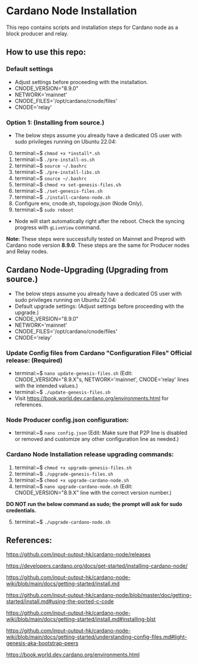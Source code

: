 # Cardano Node Installation

This repo contains scripts and installation steps for Cardano node as a block producer and relay.

## How to use this repo:

### Default settings

- Adjust settings before proceeding with the installation.
- CNODE_VERSION="8.9.0"
- NETWORK='mainnet'
- CNODE_FILES='/opt/cardano/cnode/files'
- CNODE='relay'

### Option 1: (Installing from source.)

- The below steps assume you already have a dedicated OS user with sudo privileges running on Ubuntu 22.04:

0. terminal:~$ `chmod +x *install*.sh`
1. terminal:~$ `./pre-install-os.sh`
2. terminal:~$ `source ~/.bashrc`
3. terminal:~$ `./pre-install-libs.sh`
4. terminal:~$ `source ~/.bashrc`
5. terminal:~$ `chmod +x set-genesis-files.sh` 
6. terminal:~$ `./set-genesis-files.sh`
7. terminal:~$ `./install-cardano-node.sh`
8. Configure env, cnode.sh, topology.json (Node Only).
9. terminal:~$ `sudo reboot`
* Node will start automatically right after the reboot. Check the syncing progress with `gLiveView` command.

**Note:** These steps were successfully tested on Mainnet and Preprod with Cardano node version **8.9.0**. These steps are the same for Producer nodes and Relay nodes.

## Cardano Node-Upgrading (Upgrading from source.)

- The below steps assume you already have a dedicated OS user with sudo privileges running on Ubuntu 22.04:
- Default upgrade settings: (Adjust settings before proceeding with the upgrade.)
- CNODE_VERSION="8.9.0"
- NETWORK='mainnet'
- CNODE_FILES='/opt/cardano/cnode/files'
- CNODE='relay'

### Update Config files from Cardano "Configuration Files" Official release: (Required)

- terminal:~$ `nano update-genesis-files.sh` (Edit: CNODE_VERSION="8.9.X"s, NETWORK='mainnet', CNODE='relay' lines with the intended values.)
- terminal:~$ `./update-genesis-files.sh`
- Visit https://book.world.dev.cardano.org/environments.html for references.

### Node Producer config.json configuration:

- terminal:~$ `nano config.json` (Edit: Make sure that P2P line is disabled or removed and customize any other configuration line as needed.)

### Cardano Node Installation release upgrading commands:

1. terminal:~$ `chmod +x upgrade-genesis-files.sh`
2. terminal:~$ `./upgrade-genesis-files.sh`
3. terminal:~$ `chmod +x upgrade-cardano-node.sh`
4. terminal:~$ `nano upgrade-cardano-node.sh` (Edit: CNODE_VERSION="8.9.X" line with the correct version number.)

**DO NOT run the below command as sudo; the prompt will ask for sudo credentials.**

5. terminal:~$ `./upgrade-cardano-node.sh`

## References:

https://github.com/input-output-hk/cardano-node/releases

https://developers.cardano.org/docs/get-started/installing-cardano-node/

https://github.com/input-output-hk/cardano-node-wiki/blob/main/docs/getting-started/install.md

https://github.com/input-output-hk/cardano-node/blob/master/doc/getting-started/install.md#using-the-ported-c-code

https://github.com/input-output-hk/cardano-node-wiki/blob/main/docs/getting-started/install.md#installing-blst

https://github.com/input-output-hk/cardano-node-wiki/blob/main/docs/getting-started/understanding-config-files.md#light-genesis-aka-bootstrap-peers

https://book.world.dev.cardano.org/environments.html